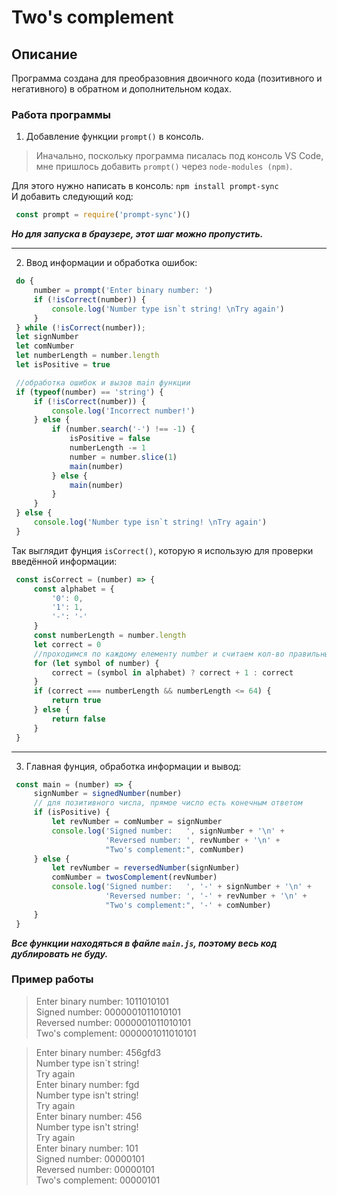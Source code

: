 # Two's complement

## Описание
Программа создана для преобразовния двоичного кода (позитивного и негативного) в обратном и дополнительном кодах.

### Работа программы
1. Добавление функции `prompt()` в консоль.    
>Иначально, поскольку программа писалась под консоль VS Code, мне пришлось добавить `prompt()` через `node-modules (npm)`. 
   
Для этого нужно написать в консоль: `npm install prompt-sync`   
И добавить следующий код: 
```js
 const prompt = require('prompt-sync')()
```
***Но для запуска в браузере, этот шаг можно пропустить.***
____
2. Ввод информации и обработка ошибок:
```js
 do {
     number = prompt('Enter binary number: ')
     if (!isCorrect(number)) {
         console.log('Number type isn`t string! \nTry again')
     }
 } while (!isCorrect(number));
 let signNumber
 let comNumber
 let numberLength = number.length
 let isPositive = true

 //обработка ошибок и вызов main функции
 if (typeof(number) == 'string') {
     if (!isCorrect(number)) {
         console.log('Incorrect number!')
     } else {
         if (number.search('-') !== -1) {
             isPositive = false
             numberLength -= 1
             number = number.slice(1)
             main(number)
         } else {
             main(number)
         }
     }
 } else {
     console.log('Number type isn`t string! \nTry again')
 }
```
Так выглядит фунция `isCorrect()`, которую я использую для проверки введённой информации:
```js
 const isCorrect = (number) => {
     const alphabet = {
         '0': 0,
         '1': 1,
         '-': '-'
     }
     const numberLength = number.length
     let correct = 0
     //проходимся по каждому елементу number и считаем кол-во правильных символов
     for (let symbol of number) {
         correct = (symbol in alphabet) ? correct + 1 : correct
     }
     if (correct === numberLength && numberLength <= 64) {
         return true
     } else {
         return false
     }
 }
```
____
3. Главная фунция, обработка информации и вывод:
```js
 const main = (number) => {
     signNumber = signedNumber(number)
     // для позитивного числа, прямое число есть конечным ответом
     if (isPositive) {
         let revNumber = comNumber = signNumber
         console.log('Signed number:   ', signNumber + '\n' +
                     'Reversed number: ', revNumber + '\n' +
                     "Two's complement:", comNumber)
     } else {
         let revNumber = reversedNumber(signNumber)
         comNumber = twosComplement(revNumber)
         console.log('Signed number:   ', '-' + signNumber + '\n' +
                     'Reversed number: ', '-' + revNumber + '\n' +
                     "Two's complement:", '-' + comNumber)
     }
 }
```
***Все функции находяться в файле `main.js`, поэтому весь код дублировать не буду.***

### Пример работы
>Enter binary number: 1011010101   
>Signed number:    0000001011010101   
>Reversed number:  0000001011010101   
>Two's complement: 0000001011010101

>Enter binary number: 456gfd3   
>Number type isn`t string!   
>Try again  
>Enter binary number: fgd   
>Number type isn't string!   
>Try again   
>Enter binary number: 456   
>Number type isn't string!   
>Try again   
>Enter binary number: 101   
>Signed number:    00000101  
>Reversed number:  00000101   
>Two's complement: 00000101  
